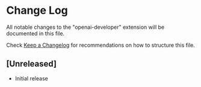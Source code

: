 # Change Log

All notable changes to the "openai-developer" extension will be documented in this file.

Check [Keep a Changelog](http://keepachangelog.com/) for recommendations on how to structure this file.

## [Unreleased]

- Initial release